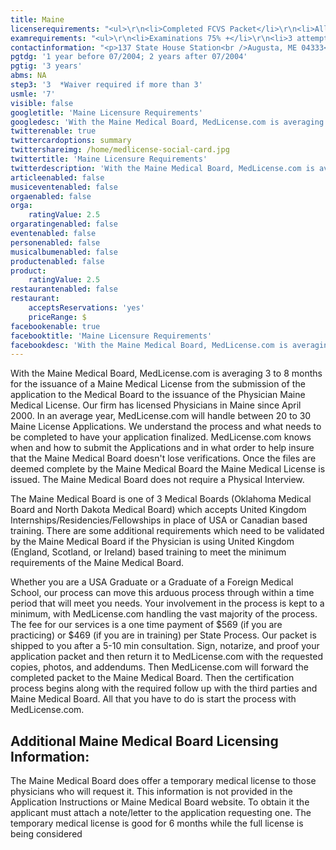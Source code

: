 ```yaml
---
title: Maine
licenserequirements: "<ul>\r\n<li>Completed FCVS Packet</li>\r\n<li>All Employment and Privileges</li>\r\n<li>AMA/AOA Profile</li>\r\n<li>All Medical Licenses</li>\r\n<li>Maine Medical Examination (required)</li>\r\n<li>Board Certification from United Kingdom (if trained in UK)</li>\r\n<li>All State, National, Canadian, and United Kingdom Exams</li>\r\n</ul>"
examrequirements: "<ul>\r\n<li>Examinations 75% +</li>\r\n<li>3 attempt limit on Step 3 of USMLE (waiver possible)</li>\r\n<li>7 year limit- USMLE</li>\r\n<li>GMC Examination Excepted (if Trained in United Kingdom)</li>\r\n<li>Board Certification required by GMC (if Trained in United Kingdom)</li>\r\n<li>ECFMG Certificate required for all International Graduates</li>\r\n<li>1 year PGY for USA Grads if graduated before 07/2004</li>\r\n<li>2 years PGY for USA Grads if graduated on or after 07/2004</li>\r\n<li>3 years PGY for International Grads</li>\r\n<li>State Exam Accepted if Pre-1975</li>\r\n</ul>"
contactinformation: "<p>137 State House Station<br />Augusta, ME 04333<br />Phone: (207) 287-3601<br />Fax: (207) 287-6590</p>\r\n<p><a href=\"http://www.maine.gov/md/\">www.maine.gov/md</a></p>"
pgtdg: '1 year before 07/2004; 2 years after 07/2004'
pgtig: '3 years'
abms: NA
step3: '3  *Waiver required if more than 3'
usmle: '7'
visible: false
googletitle: 'Maine Licensure Requirements'
googledesc: 'With the Maine Medical Board, MedLicense.com is averaging 3 to 8 months for the issuance of a Maine Medical License from the submission of the application. We understand the process and what needs to be completed to have your application finalized. The Maine Medical Board does not require a Physical Interview. '
twitterenable: true
twittercardoptions: summary
twittershareimg: /home/medlicense-social-card.jpg
twittertitle: 'Maine Licensure Requirements'
twitterdescription: 'With the Maine Medical Board, MedLicense.com is averaging 3 to 8 months for the issuance of a Maine Medical License from the submission of the application. We understand the process and what needs to be completed to have your application finalized. The Maine Medical Board does not require a Physical Interview. '
articleenabled: false
musiceventenabled: false
orgaenabled: false
orga:
    ratingValue: 2.5
orgaratingenabled: false
eventenabled: false
personenabled: false
musicalbumenabled: false
productenabled: false
product:
    ratingValue: 2.5
restaurantenabled: false
restaurant:
    acceptsReservations: 'yes'
    priceRange: $
facebookenable: true
facebooktitle: 'Maine Licensure Requirements'
facebookdesc: 'With the Maine Medical Board, MedLicense.com is averaging 3 to 8 months for the issuance of a Maine Medical License from the submission of the application. We understand the process and what needs to be completed to have your application finalized. The Maine Medical Board does not require a Physical Interview. '
---
```


<p>With the Maine Medical Board, MedLicense.com is averaging 3 to 8 months for the issuance of a Maine Medical License from the submission of the application to the Medical Board to the issuance of the Physician Maine Medical License. Our firm has licensed Physicians in Maine since April 2000. In an average year, MedLicense.com will handle between 20 to 30 Maine License Applications. We understand the process and what needs to be completed to have your application finalized. MedLicense.com knows when and how to submit the Applications and in what order to help insure that the Maine Medical Board doesn't lose verifications. Once the files are deemed complete by the Maine Medical Board the Maine Medical License is issued. The Maine Medical Board does not require a Physical Interview.</p>
<p>The Maine Medical Board is one of 3 Medical Boards (Oklahoma Medical Board and North Dakota Medical Board) which accepts United Kingdom Internships/Residencies/Fellowships in place of USA or Canadian based training. There are some additional requirements which need to be validated by the Maine Medical Board if the Physician is using United Kingdom (England, Scotland, or Ireland) based training to meet the minimum requirements of the Maine Medical Board.</p>
<p>Whether you are a USA Graduate or a Graduate of a Foreign Medical School, our process can move this arduous process through within a time period that will meet you needs. Your involvement in the process is kept to a minimum, with MedLicense.com handling the vast majority of the process. The fee for our services is a one time payment of $569 (if you are practicing) or $469 (if you are in training) per State Process. Our packet is shipped to you after a 5-10 min consultation. Sign, notarize, and proof your application packet and then return it to MedLicense.com with the requested copies, photos, and addendums. Then MedLicense.com will forward the completed packet to the Maine Medical Board. Then the certification process begins along with the required follow up with the third parties and Maine Medical Board. All that you have to do is start the process with MedLicense.com.</p>
<h2 id="mcetoc_1cdqg40e00">Additional Maine Medical Board Licensing Information:</h2>
<p>The Maine Medical Board does offer a temporary medical license to those physicians who will request it. This information is not provided in the Application Instructions or Maine Medical Board website. To obtain it the applicant must attach a note/letter to the application requesting one. The temporary medical license is good for 6 months while the full license is being considered</p>